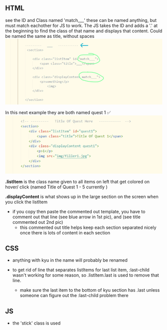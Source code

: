 ## HTML
see the ID and Class named 'match___'
these can be named anything, but must match eachother for JS to work. The JS takes the ID and adds a '.' at the beginning to find the class of that name and displays that content. Could be named the same as title, without spaces
<img src="img/brelaCode1.png">


In this next example they are both named quest 1 ✅
<img src="img/brelaCode2.png">

<strong>.listItem</strong> is the class name given to all items on left that get colored on hover/ click (named Title of Quest 1 - 5 currently )

<strong>.displayContent</strong> is what shows up in the large section on the screen when you click the listItem

* if you copy then paste the commented out template, you have to comment out that line (see blue arrow in 1st pic), and (see title commented out 2nd pic)
    * this commented out title helps keep each section separated nicely once there is lots of content in each section

## CSS ##

* anything with kyu in the name will probably be renamed

* to get rid of line that separates listItems for last list item, :last-child wasn't working for some reason, so .listItem.last is used to remove that line. 
    * make sure the last item to the bottom of kyu section has .last unless someone can figure out the :last-child problem there

## JS ##

* the 'stick' class is used